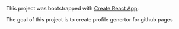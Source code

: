 This project was bootstrapped with [Create React App](https://github.com/facebookincubator/create-react-app).

The goal of this project is to create profile genertor for github pages
